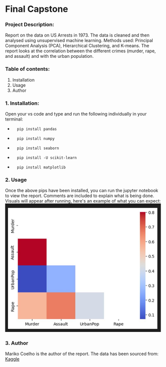 # Final Capstone

### Project Description:
Report on the data on US Arrests in 1973. The data is cleaned and then analysed using unsupervised machine learning.
Methods used: Principal Component Analysis (PCA), Hierarchical Clustering, and K-means.
The report looks at the correlation between the different crimes (murder, rape, and assault) and with the urban population.

### Table of contents:
1. Installation
2. Usage
3. Author

### 1. Installation:
Open your vs code and type and run the following individually in your terminal:
 -       pip install pandas
 -       pip install numpy  
 -       pip install seaborn
 -       pip install -U scikit-learn
 -       pip install matplotlib
 
### 2. Usage
Once the above pips have been installed, you can run the jupyter notebook to view the report.
Comments are included to explain what is being done.
Visuals will appear after running, here's an example of what you can expect:
![My Image](Capture.JPG)
 
### 3. Author
Mariko Coelho is the author of the report.
The data has been sourced from: [Kaggle](https://www.kaggle.com/datasets/kurohana/usarrets)
